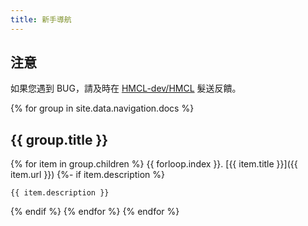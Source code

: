 ```yaml
---
title: 新手導航
---
```


## 注意

如果您遇到 BUG，請及時在 [HMCL-dev/HMCL](https://github.com/HMCL-dev/HMCL/issues) 髮送反饋。

{% for group in site.data.navigation.docs %}
## {{ group.title }}

{% for item in group.children %}
{{ forloop.index }}. [{{ item.title }}]({{ item.url }})
{%- if item.description %}

    {{ item.description }}
{% endif %}
{% endfor %}
{% endfor %}
